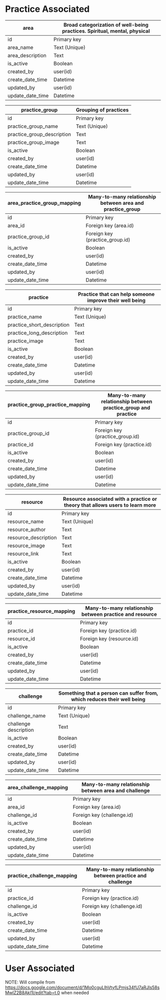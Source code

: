# Practice Associated
| area      | Broad categorization of well-being practices. Spiritual, mental, physical |
| ----------- | ----------- |
| id      | Primary key       |
| area_name   | Text  (Unique)       |
| area_description      | Text      |
| is_active      | Boolean       |
| created_by   | user(id)        |
| create_date_time   | Datetime        |
| updated_by   | user(id)         |
| update_date_time   | Datetime        |

| practice_group      | Grouping of practices |
| ----------- | ----------- |
| id      | Primary key       |
| practice_group_name   | Text  (Unique)       |
| practice_group_description   | Text       |
| practice_group_image   | Text       |
| is_active      | Boolean       |
| created_by   | user(id)        |
| create_date_time   | Datetime        |
| updated_by   | user(id)         |
| update_date_time   | Datetime        |

| area_practice_group_mapping  | Many-to-many relationship between area and practice_group |
| ------------------- | ------------------------------------------------------- |
| id                  | Primary key                                            |
| area_id             | Foreign key (area.id)                                  |
| practice_group_id   | Foreign key (practice_group.id)                        |
| is_active           | Boolean                                                |
| created_by          | user(id)                                               |
| create_date_time    | Datetime                                               |
| updated_by          | user(id)                                               |
| update_date_time    | Datetime                                               |


| practice      | Practice that can help someone improve their well being |
| ----------- | ----------- |
| id      | Primary key       |
| practice_name   | Text  (Unique)       |
| practice_short_description   | Text       |
| practice_long_description   | Text       |
| practice_image   | Text       |
| is_active      | Boolean       |
| created_by   | user(id)        |
| create_date_time   | Datetime        |
| updated_by   | user(id)         |
| update_date_time   | Datetime        |

| practice_group_practice_mapping  | Many-to-many relationship between practice_group and practice |
| ----------------------- | ----------------------------------------------------------- |
| id                      | Primary key                                                |
| practice_group_id       | Foreign key (practice_group.id)                            |
| practice_id             | Foreign key (practice.id)                                  |
| is_active               | Boolean                                                    |
| created_by              | user(id)                                                   |
| create_date_time        | Datetime                                                   |
| updated_by              | user(id)                                                   |
| update_date_time        | Datetime                                                   |


| resource      | Resource associated with a practice or theory that allows users to learn more |
| ----------- | ----------- |
| id      | Primary key       |
| resource_name   | Text  (Unique)       |
| resource_author   | Text      |
| resource_description   | Text       |
| resource_image   | Text       |
| resource_link   | Text       |
| is_active      | Boolean       |
| created_by   | user(id)        |
| create_date_time   | Datetime        |
| updated_by   | user(id)         |
| update_date_time   | Datetime        |

| practice_resource_mapping  | Many-to-many relationship between practice and resource |
| ----------------- | ------------------------------------------------------ |
| id                | Primary key                                           |
| practice_id       | Foreign key (practice.id)                             |
| resource_id      | Foreign key (resource.id)                             |
| is_active         | Boolean                                               |
| created_by        | user(id)                                              |
| create_date_time  | Datetime                                              |
| updated_by        | user(id)                                              |
| update_date_time  | Datetime                                              |

| challenge      | Something that a person can suffer from, which reduces their well being |
| ----------- | ----------- |
| id      | Primary key       |
| challenge_name   | Text  (Unique)       |
| challenge description   | Text      |
| is_active      | Boolean       |
| created_by   | user(id)        |
| create_date_time   | Datetime        |
| updated_by   | user(id)         |
| update_date_time   | Datetime        |

| area_challenge_mapping   | Many-to-many relationship between area and challenge |
| ------------- | -------------------------------------------------- |
| id            | Primary key                                       |
| area_id       | Foreign key (area.id)                             |
| challenge_id    | Foreign key (challenge.id)                          |
| is_active     | Boolean                                           |
| created_by    | user(id)                                          |
| create_date_time | Datetime                                        |
| updated_by    | user(id)                                          |
| update_date_time | Datetime                                        |

| practice_challenge_mapping  | Many-to-many relationship between practice and challenge |
| ---------------- | ----------------------------------------------------- |
| id               | Primary key                                          |
| practice_id      | Foreign key (practice.id)                            |
| challenge_id       | Foreign key (challenge.id)                             |
| is_active        | Boolean                                              |
| created_by       | user(id)                                             |
| create_date_time | Datetime                                             |
| updated_by       | user(id)                                             |
| update_date_time | Datetime                                             |

# User Associated
NOTE: Will compile from https://docs.google.com/document/d/1Mo0cguLlhVtyfLPmjs34fU7aRJls58sMwlZ2B8Akl1I/edit?tab=t.0 when needed
